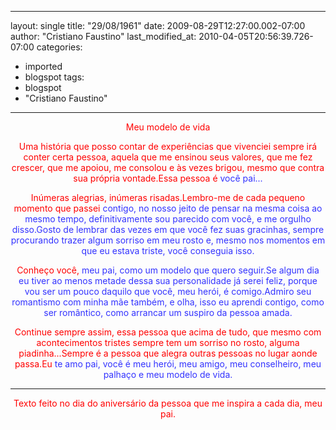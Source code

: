 
---
layout: single
title: "29/08/1961"
date: 2009-08-29T12:27:00.002-07:00
author: "Cristiano Faustino"
last_modified_at: 2010-04-05T20:56:39.726-07:00
categories:
  - imported
  - blogspot
tags:
  - blogspot
  - "Cristiano Faustino"
---

<div style="text-align: center; color: rgb(255, 0, 0);">Meu modelo de vida


Uma história que posso contar de experiências que vivenciei sempre irá conter certa pessoa, aquela que me ensinou seus valores, que me fez crescer, que me apoiou, me consolou e às vezes brigou, mesmo que contra sua própria vontade.Essa pessoa é <span style="color: rgb(51, 51, 255);">você pai...

Inúmeras alegrias, inúmeras risadas.Lembro-me de cada pequeno momento que passei <span style="color: rgb(51, 51, 255);">contigo, no nosso jeito de pensar na mesma coisa ao mesmo tempo, definitivamente sou parecido com você, e me <span style="color: rgb(51, 51, 255);">orgulho disso.Gosto de lembrar das vezes em que você fez suas gracinhas, sempre procurando trazer algum sorriso em meu rosto e, mesmo nos momentos em que eu estava triste, você conseguia isso.

Conheço você, <span style="color: rgb(51, 51, 255);">meu pai, como um modelo que quero seguir.Se algum dia eu tiver ao menos metade dessa sua personalidade já serei feliz, porque vou ser um pouco daquilo que você, meu herói, é comigo.Admiro seu romantismo com minha mãe também, e olha, isso eu aprendi contigo, como ser romântico, como arrancar um suspiro da pessoa amada.

Continue sempre assim, essa pessoa que acima de tudo, que mesmo com acontecimentos tristes sempre tem um sorriso no rosto, alguma piadinha...Sempre é a pessoa que alegra outras pessoas no lugar aonde passa.Eu <span style="color: rgb(51, 51, 255);">te amo pai, você é meu herói, meu amigo, meu conselheiro, meu palhaço e meu modelo de vida.

---

Texto feito no dia do aniversário da pessoa que me inspira a cada dia, meu pai.